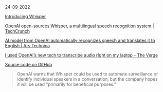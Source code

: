 24-09-2022

[Introducing Whisper](https://openai.com/blog/whisper/)

[OpenAI open-sources Whisper, a multilingual speech recognition system | TechCrunch](https://techcrunch.com/2022/09/21/openai-open-sources-whisper-a-multilingual-speech-recognition-system/)

[AI model from OpenAI automatically recognizes speech and translates it to English | Ars Technica](https://arstechnica.com/information-technology/2022/09/new-ai-model-from-openai-automatically-recognizes-speech-and-translates-to-english/)

[I used OpenAI’s new tech to transcribe audio right on my laptop - The Verge](https://www.theverge.com/2022/9/23/23367296/openai-whisper-transcription-speech-recognition-open-source)

[Source code on GitHub](https://github.com/openai/whisper)

> OpenAI warns that Whisper could be used to automate surveillance or identify individual speakers in a conversation, but the company hopes it will be used "primarily for beneficial purposes."